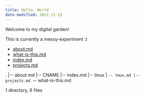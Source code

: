 ```yaml
---
title: Hello, World
date-modified: 2021-11-23
---
```


Welcome to my digital garden!

This is currently a messy-experiment :) 

* [about.md](about.md)
* [what-is-this.md](what-is-this.md)
* [index.md](index.md)
* [projects.md](projects.md)


.
|-- about.md
|-- CNAME
|-- index.md
|-- linux
|   `-- tmux.md
|-- projects.md
`-- what-is-this.md

1 directory, 6 files
